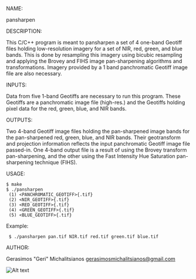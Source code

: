  NAME:
 
   pansharpen
   
 DESCRIPTION:
 
   This C/C++ program is meant to pansharpen a set of 4 
   one-band Geotiff files holding low-resolution imagery for 
   a set of NIR, red, green, and blue bands. This is done by 
   resampling this imagery using bicubic resampling and applying 
   the Brovey and FIHS image pan-sharpening algorithms and 
   transformations. Imagery provided by a 1 band panchromatic Geotiff 
   image file are also necessary. 
   
 INPUTS:
 
   Data from five 1-band Geotiffs are necessary to run this program.
   These Geotiffs are a panchromatic image file (high-res.) and the 
   Geotiffs holding pixel data for the red, green, blue, and NIR bands.
   
 OUTPUTS:
 
   Two 4-band Geotiff image files holding the pan-sharpened image bands 
   for the pan-sharpened red, green, blue, and NIR bands. Their geotransform 
   and projection information reflects the input panchromatic Geotiff image
   file passed-in. One 4-band output file is a result of using the Brovey 
   transform pan-sharpening, and the other using the Fast Intensity Hue 
   Saturation pan-sharpening technique (FIHS).
   
 USAGE: 
 
    $ make 
    $ ./pansharpen  
     (1) <PANCHROMATIC_GEOTIFF>{.tif} 
     (2) <NIR_GEOTIFF>{.tif} 
     (3) <RED_GEOTIFF>{.tif} 
     (4) <GREEN_GEOTIFF>{.tif} 
     (5) <BLUE_GEOTIFF>{.tif}

   Example: 
   
     $ ./pansharpen pan.tif NIR.tif red.tif green.tif blue.tif 
 
  AUTHOR: 
  
   Gerasimos "Geri" Michalitsianos
   gerasimosmichalitsianos@gmail.com
   
   ![Alt text](https://lh3.googleusercontent.com/-p8HiA4RuEJ8/VYmh_ttK-uI/AAAAAAAAADY/x3RXoBroTO8/w426-h390/pansharpeningExamples.jpg)
   
   
   
   
   
   
   
   
   
   

